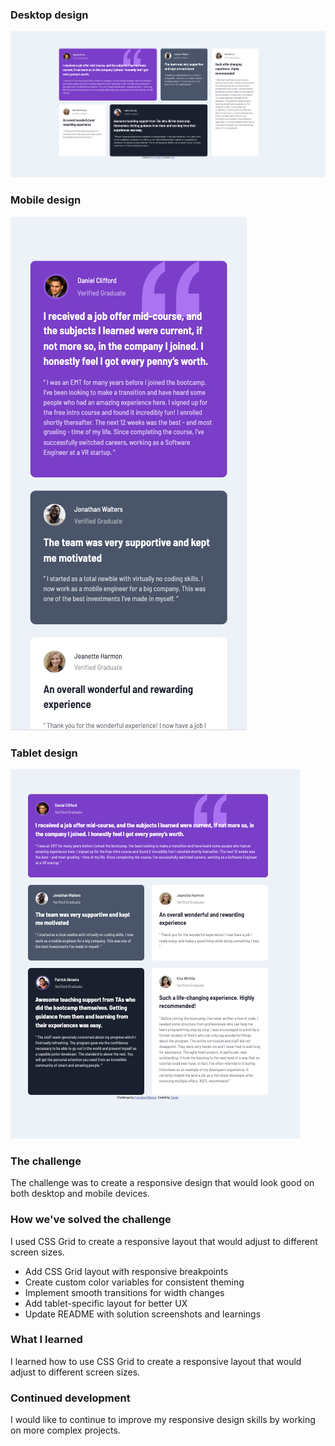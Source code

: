 ### Desktop design

![alt text](/solution_imgs/desktop_solution.png)

### Mobile design

![alt text](/solution_imgs/mobile_solution.png)

### Tablet design

![alt text](/solution_imgs/tablet_solution.png)

### The challenge

The challenge was to create a responsive design that would look good on both desktop and mobile devices.

### How we've solved the challenge
I used CSS Grid to create a responsive layout that would adjust to different screen sizes.

- Add CSS Grid layout with responsive breakpoints
- Create custom color variables for consistent theming
- Implement smooth transitions for width changes
- Add tablet-specific layout for better UX
- Update README with solution screenshots and learnings

### What I learned

I learned how to use CSS Grid to create a responsive layout that would adjust to different screen sizes.

### Continued development

I would like to continue to improve my responsive design skills by working on more complex projects.